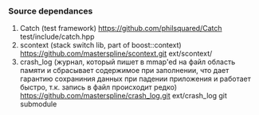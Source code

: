 ### Source dependances

1. Catch (test framework) https://github.com/philsquared/Catch
   test/include/catch.hpp
2. scontext (stack switch lib, part of boost::context)
   https://github.com/masterspline/scontext.git
   ext/scontext/
3. crash_log (журнал, который пишет в mmap'ed на файл область памяти и сбрасывает
   содержимое при заполнении, что дает гарантию сохраниния данных при падении приложения
   и работает быстро, т.к. запись в файл происходит редко)
   https://github.com/masterspline/crash_log.git
   ext/crash_log git submodule
